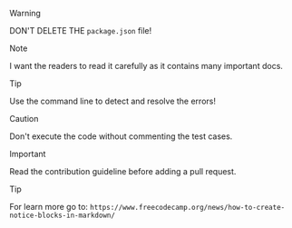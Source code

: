 > [!WARNING]
> DON'T DELETE THE `package.json` file!

> [!NOTE]
> I want the readers to read it carefully as it contains many important docs.

> [!TIP]
> Use the command line to detect and resolve the errors!

> [!CAUTION]
> Don't execute the code without commenting the test cases.


> [!IMPORTANT]  
> Read the contribution guideline before adding a pull request.


> [!TIP]
> For learn more go to: 
> `https://www.freecodecamp.org/news/how-to-create-notice-blocks-in-markdown/`
